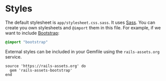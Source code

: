 # Styles

The default stylesheet is `app/stylesheet.css.sass`. It uses [Sass](http://sass-lang.com). You can create you own stylesheets and `@import` them in this file.
For example, if we want to include [Bootstrap](http://getbootstrap.com):

```sass
@import "bootstrap"
```

External styles can be included in your Gemfile using the `rails-assets.org` service.

```
source 'https://rails-assets.org' do
  gem 'rails-assets-bootstrap'
end
```
